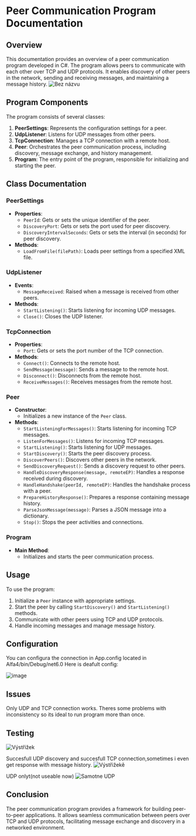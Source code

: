 # Peer Communication Program Documentation

## Overview

This documentation provides an overview of a peer communication program developed in C#. The program allows peers to communicate with each other over TCP and UDP protocols. It enables discovery of other peers in the network, sending and receiving messages, and maintaining a message history.
![Bez názvu](https://github.com/Crusader5033/Alfa4/assets/113086006/1a0b4b1d-cce0-4586-96f9-0d282564770b)

## Program Components

The program consists of several classes:

1. **PeerSettings**: Represents the configuration settings for a peer.
2. **UdpListener**: Listens for UDP messages from other peers.
3. **TcpConnection**: Manages a TCP connection with a remote host.
4. **Peer**: Orchestrates the peer communication process, including discovery, message exchange, and history management.
5. **Program**: The entry point of the program, responsible for initializing and starting the peer.

## Class Documentation

### PeerSettings

- **Properties**:
  - `PeerId`: Gets or sets the unique identifier of the peer.
  - `DiscoveryPort`: Gets or sets the port used for peer discovery.
  - `DiscoveryIntervalSeconds`: Gets or sets the interval (in seconds) for peer discovery.
- **Methods**:
  - `LoadFromFile(filePath)`: Loads peer settings from a specified XML file.

### UdpListener

- **Events**:
  - `MessageReceived`: Raised when a message is received from other peers.
- **Methods**:
  - `StartListening()`: Starts listening for incoming UDP messages.
  - `Close()`: Closes the UDP listener.

### TcpConnection

- **Properties**:
  - `Port`: Gets or sets the port number of the TCP connection.
- **Methods**:
  - `Connect()`: Connects to the remote host.
  - `SendMessage(message)`: Sends a message to the remote host.
  - `Disconnect()`: Disconnects from the remote host.
  - `ReceiveMessages()`: Receives messages from the remote host.

### Peer

- **Constructor**:
  - Initializes a new instance of the `Peer` class.
- **Methods**:
  - `StartListeningForMessages()`: Starts listening for incoming TCP messages.
  - `ListenForMessages()`: Listens for incoming TCP messages.
  - `StartListening()`: Starts listening for UDP messages.
  - `StartDiscovery()`: Starts the peer discovery process.
  - `DiscoverPeers()`: Discovers other peers in the network.
  - `SendDiscoveryRequest()`: Sends a discovery request to other peers.
  - `HandleDiscoveryResponse(message, remoteEP)`: Handles a response received during discovery.
  - `HandleHandshake(peerId, remoteEP)`: Handles the handshake process with a peer.
  - `PrepareHistoryResponse()`: Prepares a response containing message history.
  - `ParseJsonMessage(message)`: Parses a JSON message into a dictionary.
  - `Stop()`: Stops the peer activities and connections.

### Program

- **Main Method**:
  - Initializes and starts the peer communication process.

## Usage

To use the program:
1. Initialize a `Peer` instance with appropriate settings.
2. Start the peer by calling `StartDiscovery()` and `StartListening()` methods.
3. Communicate with other peers using TCP and UDP protocols.
4. Handle incoming messages and manage message history.

## Configuration
You can configura the connection in App.config located in Alfa4/bin/Debug/net6.0
Here is deafult config:


![image](https://github.com/Crusader5033/Alfa4/assets/113086006/8300b9da-bf60-48d4-8d2b-605721468708)

   
## Issues
Only UDP and TCP connection works. Theres some problems with inconsistency so its ideal to run program more than once. 

## Testing
![Výstřižek](https://github.com/Crusader5033/Alfa4/assets/113086006/5471000e-fd8c-49db-9982-02a98ba16df6)

Succesfull UDP discovery and succesfull TCP connection,sometimes i even get response with message history.
![Výstřižekě](https://github.com/Crusader5033/Alfa4/assets/113086006/d241f1f2-272b-499a-960e-533618c8329e)

UDP onlyt(not useable now)
![Samotne UDP](https://github.com/Crusader5033/Alfa4/assets/113086006/b1b8a674-d86d-4777-911e-19e90dfa6242)



## Conclusion

The peer communication program provides a framework for building peer-to-peer applications. It allows seamless communication between peers over TCP and UDP protocols, facilitating message exchange and discovery in a networked environment.
